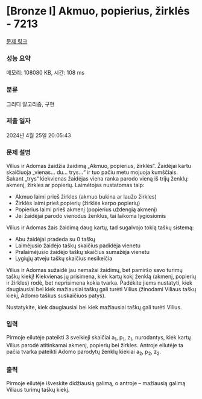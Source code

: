 # [Bronze I] Akmuo, popierius, žirklės - 7213 

[문제 링크](https://www.acmicpc.net/problem/7213) 

### 성능 요약

메모리: 108080 KB, 시간: 108 ms

### 분류

그리디 알고리즘, 구현

### 제출 일자

2024년 4월 25일 20:05:43

### 문제 설명

<p>Vilius ir Adomas žaidžia žaidimą „Akmuo, popierius, žirklės“. Žaidėjai kartu skaičiuoja „vienas… du… trys…“ ir tuo pačiu metu mojuoja kumščiais. Sakant „trys“ kiekvienas žaidėjas viena ranka parodo vieną iš trijų ženklų: akmenį, žirkles ar popierių. Laimėtojas nustatomas taip:</p>

<ul>
	<li>Akmuo laimi prieš žirkles (akmuo bukina ar laužo žirkles)</li>
	<li>Žirklės laimi prieš popierių (žirklės karpo popierių)</li>
	<li>Popierius laimi prieš akmenį (popierius uždengią akmenį)</li>
	<li>Jei žaidėjai parodo vienodus ženklus, tai laikoma lygiosiomis</li>
</ul>

<p>Vilius ir Adomas žais žaidimą daug kartų, tad sugalvojo tokią taškų sistemą:</p>

<ul>
	<li>Abu žaidėjai pradeda su 0 taškų</li>
	<li>Laimėjusio žaidėjo taškų skaičius padidėja vienetu</li>
	<li>Pralaimėjusio žaidėjo taškų skaičius sumažėja vienetu</li>
	<li>Lygiųjų atveju taškų skaičius nesikeičia</li>
</ul>

<p>Vilius ir Adomas sužaidė jau nemažai žaidimų, bet pamiršo savo turimų taškų kiekį! Kiekvienas jų prisimena, kiek kartų kokį ženklą (akmenį, popierių ir žirkles) rodė, bet neprisimena kokia tvarka. Padėkite jiems nustatyti, kiek daugiausiai bei kiek mažiausiai taškų gali turėti Vilius (žinodami Viliaus taškų kiekį, Adomo taškus suskaičiuos patys).</p>

<p>Nustatykite, kiek daugiausiai bei kiek mažiausiai taškų gali turėti Vilius.</p>

### 입력 

 <p>Pirmoje eilutėje pateikti 3 sveikieji skaičiai a<sub>1</sub>, p<sub>1</sub>, z<sub>1</sub>, nurodantys, kiek kartų Vilius parodė atitinkamai akmenį, popierių bei žirkles. Antroje eilutėje ta pačia tvarka pateikti Adomo parodytų ženklų kiekiai a<sub>2</sub>, p<sub>2</sub>, z<sub>2</sub>.</p>

### 출력 

 <p>Pirmoje eilutėje išveskite didžiausią galimą, o antroje – mažiausią galimą Viliaus turimų taškų kiekį.</p>

